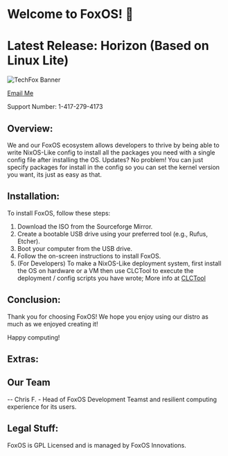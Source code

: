 # Welcome to FoxOS! 🦊

# Latest Release: Horizon (Based on Linux Lite)

![TechFox Banner](https://github.com/TechFox-Innovations/FoxOS/TechFox1.png)

[Email Me](mailto:techfoxinnovations@gmail.com)

Support Number: 1-417-279-4173

## Overview:

We and our FoxOS ecosystem allows developers to thrive by being able to write NixOS-Like config to install all the packages you need with a single config file after installing the OS. Updates? No problem! You can just specify packages for install in the config so you can set the kernel version you want, its just as easy as that.

## Installation:

To install FoxOS, follow these steps:

1. Download the ISO from the Sourceforge Mirror.
2. Create a bootable USB drive using your preferred tool (e.g., Rufus, Etcher).
3. Boot your computer from the USB drive.
4. Follow the on-screen instructions to install FoxOS.
5. (For Developers) To make a NixOS-Like deployment system, first install the OS on hardware or a VM then use CLCTool to execute the deployment / config scripts you have wrote; More info at [CLCTool](https://github.com/TechFox-Innovations/CLCTool)

## Conclusion:

Thank you for choosing FoxOS! We hope you enjoy using our distro as much as we enjoyed creating it!

Happy computing!

## Extras: 

## Our Team

-- Chris F. - Head of FoxOS Development Teamst and resilient computing experience for its users.

## Legal Stuff:

FoxOS is GPL Licensed and is managed by FoxOS Innovations.
